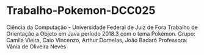 # Trabalho-Pokemon-DCC025 #
Ciência da Computação - Universidade Federal de Juiz de Fora 
Trabalho de Orientação a Objeto em Java período 2018.3 com o tema Pokémon.
Grupo: Camila Vieira, Caio Vincenzo, Arthur Dornelas, João Badaró
Professora: Vânia de Oliveira Neves
